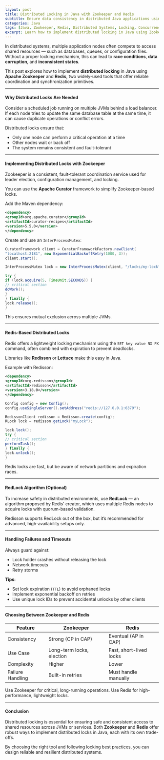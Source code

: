 ```yaml
---
layout: post
title: Distributed Locking in Java with Zookeeper and Redis
subtitle: Ensure data consistency in distributed Java applications using Zookeeper and Redis locks
categories: Java
tags: [Java, Zookeeper, Redis, Distributed Systems, Locking, Concurrency]
excerpt: Learn how to implement distributed locking in Java using Zookeeper and Redis. Prevent race conditions and ensure safe access to shared resources in distributed applications.
---
```

In distributed systems, multiple application nodes often compete to access shared resources — such as databases, queues, or configuration files. Without a proper locking mechanism, this can lead to **race conditions**, **data corruption**, and **inconsistent states**.

This post explores how to implement **distributed locking** in Java using **Apache Zookeeper** and **Redis**, two widely-used tools that offer reliable coordination and synchronization primitives.

---

#### Why Distributed Locks Are Needed

Consider a scheduled job running on multiple JVMs behind a load balancer. If each node tries to update the same database table at the same time, it can cause duplicate operations or conflict errors.

Distributed locks ensure that:
- Only one node can perform a critical operation at a time
- Other nodes wait or back off
- The system remains consistent and fault-tolerant

---

#### Implementing Distributed Locks with Zookeeper

Zookeeper is a consistent, fault-tolerant coordination service used for leader election, configuration management, and locking.

You can use the **Apache Curator** framework to simplify Zookeeper-based locks.

Add the Maven dependency:

```xml
<dependency>
<groupId>org.apache.curator</groupId>
<artifactId>curator-recipes</artifactId>
<version>5.5.0</version>
</dependency>
```

Create and use an `InterProcessMutex`:

```java
CuratorFramework client = CuratorFrameworkFactory.newClient(
"localhost:2181", new ExponentialBackoffRetry(1000, 3));
client.start();

InterProcessMutex lock = new InterProcessMutex(client, "/locks/my-lock");

try {
if (lock.acquire(5, TimeUnit.SECONDS)) {
// critical section
doWork();
}
} finally {
lock.release();
}
```

This ensures mutual exclusion across multiple JVMs.

---

#### Redis-Based Distributed Locks

Redis offers a lightweight locking mechanism using the `SET key value NX PX` command, often combined with expiration to prevent deadlocks.

Libraries like **Redisson** or **Lettuce** make this easy in Java.

Example with Redisson:

```xml
<dependency>
<groupId>org.redisson</groupId>
<artifactId>redisson</artifactId>
<version>3.18.0</version>
</dependency>
```

```java
Config config = new Config();
config.useSingleServer().setAddress("redis://127.0.0.1:6379");

RedissonClient redisson = Redisson.create(config);
RLock lock = redisson.getLock("myLock");

lock.lock();
try {
// critical section
performTask();
} finally {
lock.unlock();
}
```

Redis locks are fast, but be aware of network partitions and expiration races.

---

#### RedLock Algorithm (Optional)

To increase safety in distributed environments, use **RedLock** — an algorithm proposed by Redis' creator, which uses multiple Redis nodes to acquire locks with quorum-based validation.

Redisson supports RedLock out of the box, but it’s recommended for advanced, high-availability setups only.

---

#### Handling Failures and Timeouts

Always guard against:
- Lock holder crashes without releasing the lock
- Network timeouts
- Retry storms

**Tips:**
- Set lock expiration (`TTL`) to avoid orphaned locks
- Implement exponential backoff on retries
- Use unique lock IDs to prevent accidental unlocks by other clients

---

#### Choosing Between Zookeeper and Redis

| Feature       | Zookeeper                  | Redis                     |
|---------------|----------------------------|---------------------------|
| Consistency   | Strong (CP in CAP)         | Eventual (AP in CAP)      |
| Use Case      | Long-term locks, election  | Fast, short-lived locks   |
| Complexity    | Higher                     | Lower                     |
| Failure Handling | Built-in retries        | Must handle manually      |

Use Zookeeper for critical, long-running operations. Use Redis for high-performance, lightweight locks.

---

#### Conclusion

Distributed locking is essential for ensuring safe and consistent access to shared resources across JVMs or services. Both **Zookeeper** and **Redis** offer robust ways to implement distributed locks in Java, each with its own trade-offs.

By choosing the right tool and following locking best practices, you can design reliable and resilient distributed systems.
